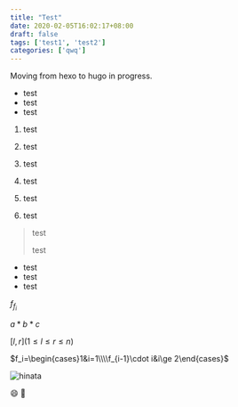 ```yaml
---
title: "Test"
date: 2020-02-05T16:02:17+08:00
draft: false
tags: ['test1', 'test2']
categories: ['qwq']
---
```


Moving from hexo to hugo in progress.

<!--more-->

- test
- test
- test

1. test
2. test
3. test

1. test
2. test
3. test

> test
>
> test
   
- test
- test
- test

$f_{f_i}$

$a*b*c$

$[l, r](1\le l\le r\le n)$

$f_i=\begin{cases}1&i=1\\\\f_{i-1}\cdot i&i\ge 2\end{cases}$

![hinata](https://i.loli.net/2020/02/05/IMjsfeSxDuV59qz.jpg)

:smile: :shark: